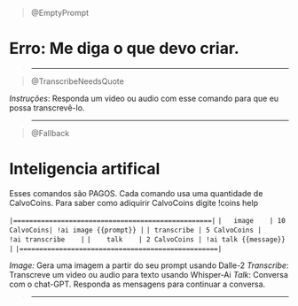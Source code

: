 > @EmptyPrompt

# Erro: Me diga o que devo criar.

> ---

> @TranscribeNeedsQuote

_*Instruções*_: Responda um video ou audio com esse comando para que eu possa transcrevê-lo.

> ---

> @Fallback

# Inteligencia artifical

Esses comandos são PAGOS. Cada comando usa uma quantidade de CalvoCoins. Para saber como adiquirir CalvoCoins digite !coins help
<br>

`|==================================================|`
`|   image    | 10 CalvoCoins| !ai image {{prompt}} |`
`| transcribe | 5 CalvoCoins |    !ai transcribe    |`
`|    talk    | 2 CalvoCoins | !ai talk {{message}} |`
`|==================================================|`
<br>

_*Image:*_ Gera uma imagem a partir do seu prompt usando Dalle-2
_*Transcribe*_: Transcreve um video ou audio para texto usando Whisper-Ai
_*Talk*_: Conversa com o chat-GPT. Responda as mensagens para continuar a conversa.

> ---
